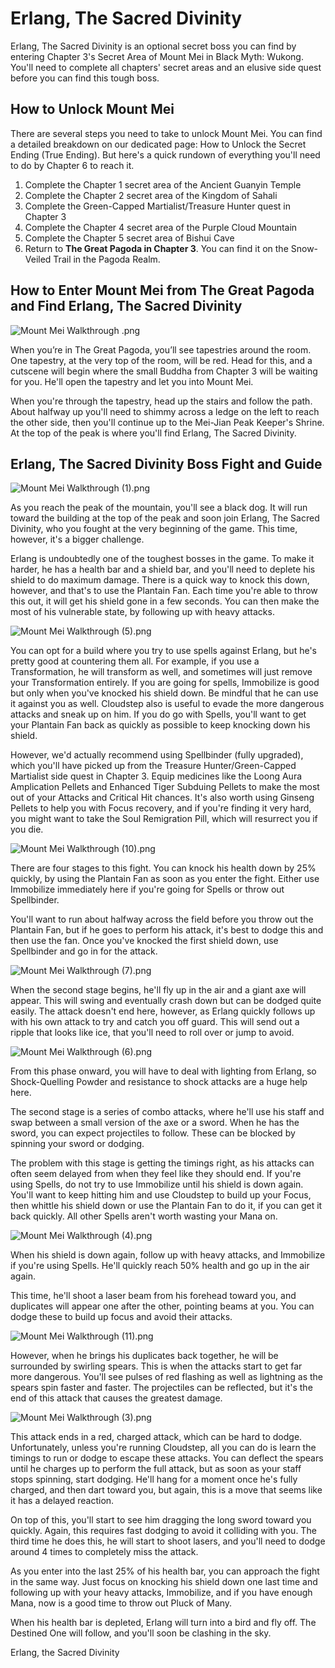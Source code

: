 # Erlang, The Sacred Divinity

Erlang, The Sacred Divinity is an optional secret boss you can find by entering Chapter 3's Secret Area of Mount Mei in Black Myth: Wukong. You'll need to complete all chapters' secret areas and an elusive side quest before you can find this tough boss. 

## How to Unlock Mount Mei

There are several steps you need to take to unlock Mount Mei. You can find a detailed breakdown on our dedicated page: How to Unlock the Secret Ending (True Ending). But here's a quick rundown of everything you'll need to do by Chapter 6 to reach it. 

  1. Complete the Chapter 1 secret area of the Ancient Guanyin Temple
  2. Complete the Chapter 2 secret area of the Kingdom of Sahali
  3. Complete the Green-Capped Martialist/Treasure Hunter quest in Chapter 3
  4. Complete the Chapter 4 secret area of the Purple Cloud Mountain
  5. Complete the Chapter 5 secret area of Bishui Cave
  6. Return to **The Great Pagoda in Chapter 3**. You can find it on the Snow-Veiled Trail in the Pagoda Realm.

## How to Enter Mount Mei from The Great Pagoda and Find Erlang, The Sacred Divinity

![Mount Mei Walkthrough .png](https://oyster.ignimgs.com/mediawiki/apis.ign.com/black-myth-wukong/c/c0/Mount_Mei_Walkthrough_.png)

When you’re in The Great Pagoda, you’ll see tapestries around the room. One tapestry, at the very top of the room, will be red. Head for this, and a cutscene will begin where the small Buddha from Chapter 3 will be waiting for you. He'll open the tapestry and let you into Mount Mei. 

When you're through the tapestry, head up the stairs and follow the path. About halfway up you'll need to shimmy across a ledge on the left to reach the other side, then you'll continue up to the Mei-Jian Peak Keeper's Shrine. At the top of the peak is where you'll find Erlang, The Sacred Divinity. 

## Erlang, The Sacred Divinity Boss Fight and Guide

![Mount Mei Walkthrough \(1\).png](https://oyster.ignimgs.com/mediawiki/apis.ign.com/black-myth-wukong/b/b8/Mount_Mei_Walkthrough_%281%29.png)

As you reach the peak of the mountain, you'll see a black dog. It will run toward the building at the top of the peak and soon join Erlang, The Sacred Divinity, who you fought at the very beginning of the game. This time, however, it's a bigger challenge. 

Erlang is undoubtedly one of the toughest bosses in the game. To make it harder, he has a health bar and a shield bar, and you'll need to deplete his shield to do maximum damage. There is a quick way to knock this down, however, and that's to use the Plantain Fan. Each time you're able to throw this out, it will get his shield gone in a few seconds. You can then make the most of his vulnerable state, by following up with heavy attacks. 

![Mount Mei Walkthrough \(5\).png](https://oyster.ignimgs.com/mediawiki/apis.ign.com/black-myth-wukong/1/17/Mount_Mei_Walkthrough_%285%29.png)

You can opt for a build where you try to use spells against Erlang, but he's pretty good at countering them all. For example, if you use a Transformation, he will transform as well, and sometimes will just remove your Transformation entirely. If you are going for spells, Immobilize is good but only when you've knocked his shield down. Be mindful that he can use it against you as well. Cloudstep also is useful to evade the more dangerous attacks and sneak up on him. If you do go with Spells, you'll want to get your Plantain Fan back as quickly as possible to keep knocking down his shield.   
  
However, we'd actually recommend using Spellbinder (fully upgraded), which you'll have picked up from the Treasure Hunter/Green-Capped Martialist side quest in Chapter 3. Equip medicines like the Loong Aura Amplication Pellets and Enhanced Tiger Subduing Pellets to make the most out of your Attacks and Critical Hit chances. It's also worth using Ginseng Pellets to help you with Focus recovery, and if you're finding it very hard, you might want to take the Soul Remigration Pill, which will resurrect you if you die. 

![Mount Mei Walkthrough \(10\).png](https://oyster.ignimgs.com/mediawiki/apis.ign.com/black-myth-wukong/b/b0/Mount_Mei_Walkthrough_%2810%29.png)

There are four stages to this fight. You can knock his health down by 25% quickly, by using the Plantain Fan as soon as you enter the fight. Either use Immobilize immediately here if you're going for Spells or throw out Spellbinder.   
  
You'll want to run about halfway across the field before you throw out the Plantain Fan, but if he goes to perform his attack, it's best to dodge this and then use the fan. Once you've knocked the first shield down, use Spellbinder and go in for the attack. 

![Mount Mei Walkthrough \(7\).png](https://oyster.ignimgs.com/mediawiki/apis.ign.com/black-myth-wukong/f/f6/Mount_Mei_Walkthrough_%287%29.png)

When the second stage begins, he'll fly up in the air and a giant axe will appear. This will swing and eventually crash down but can be dodged quite easily. The attack doesn't end here, however, as Erlang quickly follows up with his own attack to try and catch you off guard. This will send out a ripple that looks like ice, that you'll need to roll over or jump to avoid. 

![Mount Mei Walkthrough \(6\).png](https://oyster.ignimgs.com/mediawiki/apis.ign.com/black-myth-wukong/7/7b/Mount_Mei_Walkthrough_%286%29.png)

From this phase onward, you will have to deal with lighting from Erlang, so Shock-Quelling Powder and resistance to shock attacks are a huge help here. 

The second stage is a series of combo attacks, where he'll use his staff and swap between a small version of the axe or a sword. When he has the sword, you can expect projectiles to follow. These can be blocked by spinning your sword or dodging. 

The problem with this stage is getting the timings right, as his attacks can often seem delayed from when they feel like they should end. If you're using Spells, do not try to use Immobilize until his shield is down again. You'll want to keep hitting him and use Cloudstep to build up your Focus, then whittle his shield down or use the Plantain Fan to do it, if you can get it back quickly. All other Spells aren't worth wasting your Mana on. 

![Mount Mei Walkthrough \(4\).png](https://oyster.ignimgs.com/mediawiki/apis.ign.com/black-myth-wukong/d/d2/Mount_Mei_Walkthrough_%284%29.png)

When his shield is down again, follow up with heavy attacks, and Immobilize if you're using Spells. He'll quickly reach 50% health and go up in the air again. 

This time, he'll shoot a laser beam from his forehead toward you, and duplicates will appear one after the other, pointing beams at you. You can dodge these to build up focus and avoid their attacks. 

![Mount Mei Walkthrough \(11\).png](https://oyster.ignimgs.com/mediawiki/apis.ign.com/black-myth-wukong/4/47/Mount_Mei_Walkthrough_%2811%29.png)

However, when he brings his duplicates back together, he will be surrounded by swirling spears. This is when the attacks start to get far more dangerous. You'll see pulses of red flashing as well as lightning as the spears spin faster and faster. The projectiles can be reflected, but it's the end of this attack that causes the greatest damage. 

![Mount Mei Walkthrough \(3\).png](https://oyster.ignimgs.com/mediawiki/apis.ign.com/black-myth-wukong/c/c1/Mount_Mei_Walkthrough_%283%29.png)

This attack ends in a red, charged attack, which can be hard to dodge. Unfortunately, unless you're running Cloudstep, all you can do is learn the timings to run or dodge to escape these attacks. You can deflect the spears until he charges up to perform the full attack, but as soon as your staff stops spinning, start dodging. He'll hang for a moment once he's fully charged, and then dart toward you, but again, this is a move that seems like it has a delayed reaction. 

On top of this, you'll start to see him dragging the long sword toward you quickly. Again, this requires fast dodging to avoid it colliding with you. The third time he does this, he will start to shoot lasers, and you'll need to dodge around 4 times to completely miss the attack. 

As you enter into the last 25% of his health bar, you can approach the fight in the same way. Just focus on knocking his shield down one last time and following up with your heavy attacks, Immobilize, and if you have enough Mana, now is a good time to throw out Pluck of Many. 

When his health bar is depleted, Erlang will turn into a bird and fly off. The Destined One will follow, and you'll soon be clashing in the sky. 

Erlang, the Sacred Divinity
